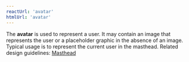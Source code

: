 ```yaml
---
reactUrl: 'avatar'
htmlUrl: 'avatar'
---
```


The **avatar** is used to represent a user. It may contain an image that represents the user or a placeholder graphic in the absence of an image. Typical usage is to represent the current user in the masthead. Related design guidelines: [Masthead](/design-guidelines/usage-and-behavior/navigation-system)

